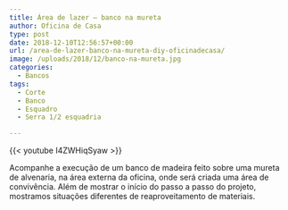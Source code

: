 ```yaml
---
title: Área de lazer – banco na mureta
author: Oficina de Casa
type: post
date: 2018-12-10T12:56:57+00:00
url: /area-de-lazer-banco-na-mureta-diy-oficinadecasa/
image: /uploads/2018/12/banco-na-mureta.jpg
categories:
  - Bancos
tags:
  - Corte
  - Banco
  - Esquadro
  - Serra 1/2 esquadria

---
```

{{< youtube I4ZWHiqSyaw >}}

Acompanhe a execução de um banco de madeira feito sobre uma mureta de alvenaria, na área externa da oficina, onde será criada uma área de convivência. Além de mostrar o início do passo a passo do projeto, mostramos situações diferentes de reaproveitamento de materiais.
